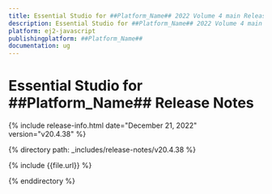 ```yaml
---
title: Essential Studio for ##Platform_Name## 2022 Volume 4 main Release Release Notes  
description: Essential Studio for ##Platform_Name## 2022 Volume 4 main Release Release Notes  
platform: ej2-javascript
publishingplatform: ##Platform_Name##
documentation: ug
---
```


# Essential Studio for ##Platform_Name##  Release Notes  

{% include release-info.html date="December 21, 2022"  version="v20.4.38" %} 

{% directory path: _includes/release-notes/v20.4.38 %}

{% include {{file.url}} %}

{% enddirectory %}


